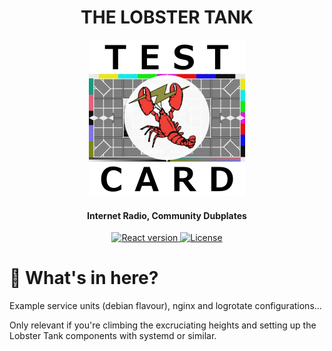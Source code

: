 <h1 align="center">THE LOBSTER TANK</h1>

<p align="center">

<img src="public/images/THRESHOLD_TEST_CARD.png" width="250"/>

</p>

<h4 align="center">Internet Radio, Community Dubplates</h4>

<p align="center">
  <a href="https://reactjs.org/">
    <img src="https://badgen.net/badge/React/18.2.0/cyan" 
         alt="React version" />
  </a>

               
  <a href="./LICENSE">
    <img src="https://badgen.net/badge/license/MIT/blue"
         alt="License">
  </a>
</p>


<p align="center">

</p>

# 🦞 What's in here?

Example service units (debian flavour), nginx and logrotate configurations...

Only relevant if you're climbing the excruciating heights and setting up the Lobster Tank components with systemd or similar.

